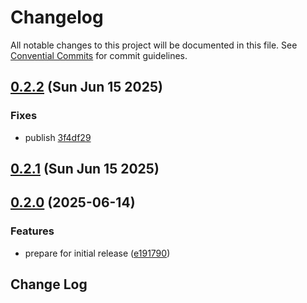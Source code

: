 # Changelog

All notable changes to this project will be documented in this file. See [Convential Commits](https://www.conventionalcommits.org/en/v1.0.0/#specification) for commit guidelines.

## [0.2.2](https://github.com/julusian/node-logitech-mx-creative-console/compare/v0.2.1...v0.2.2) (Sun Jun 15 2025)


### Fixes

* publish [3f4df29](https://github.com/julusian/node-logitech-mx-creative-console/commit/3f4df29a0b414242c2a57b79564d53ff5ba62eb4)

## [0.2.1](https://github.com/julusian/node-logitech-mx-creative-console/commits/v0.2.1) (Sun Jun 15 2025)


## [0.2.0](https://github.com/Julusian/node-logitech-mx-creative-console/compare/v0.1.0...v0.2.0) (2025-06-14)


### Features

* prepare for initial release ([e191790](https://github.com/Julusian/node-logitech-mx-creative-console/commit/e19179069cdcb82bca8bb24095092a193800467e))

## Change Log
